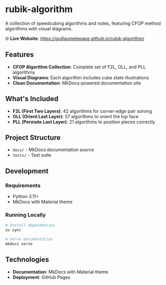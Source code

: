# rubik-algorithm

A collection of speedcubing algorithms and notes, featuring CFOP method algorithms with visual diagrams.

🌐 **Live Website**: https://guillaumelepape.github.io/rubik-algorithm/

## Features

- **CFOP Algorithm Collection**: Complete set of F2L, OLL, and PLL algorithms
- **Visual Diagrams**: Each algorithm includes cube state illustrations
- **Clean Documentation**: MkDocs-powered documentation site

## What's Included

- **F2L (First Two Layers)**: 42 algorithms for corner-edge pair solving
- **OLL (Orient Last Layer)**: 57 algorithms to orient the top face
- **PLL (Permute Last Layer)**: 21 algorithms to position pieces correctly

## Project Structure

- `docs/` - MkDocs documentation source
- `tests/` - Test suite

## Development

### Requirements

- Python 3.11+
- MkDocs with Material theme

### Running Locally

```bash
# Install dependencies
uv sync

# Serve documentation
mkdocs serve
```

## Technologies

- **Documentation**: MkDocs with Material theme
- **Deployment**: GitHub Pages
